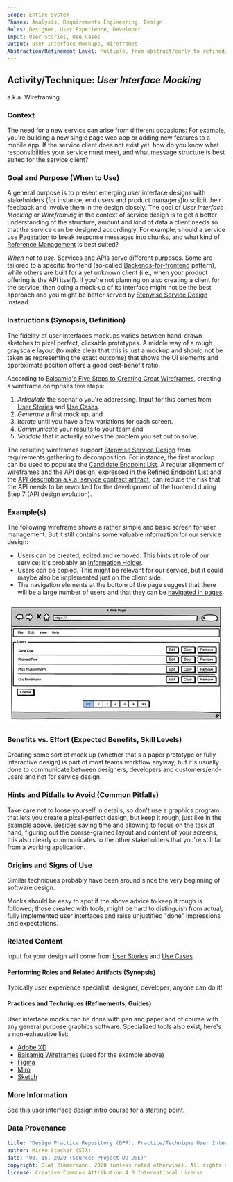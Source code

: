 ```yaml
---
Scope: Entire System
Phases: Analysis, Requirements Engineering, Design
Roles: Designer, User Experience, Developer
Input: User Stories, Use Cases
Output: User Interface Mockups, Wireframes
Abstraction/Refinement Level: Multiple, from abstract/early to refined/concrete
---
```


Activity/Technique: *User Interface Mocking*
------------------------
a.k.a. Wireframing


### Context
The need for a new service can arise from different occasions: For example, you're building a new single page web app or adding new features to a mobile app. If the service client does not exist yet, how do you know what responsibilities your service must meet, and what message structure is best suited for the service client? 

### Goal and Purpose (When to Use)
A general purpose is to present emerging user interface designs with stakeholders (for instance, end users and product managers)to solicit their feedback and involve them in the design closely. The goal of *User Interface Mocking* or *Wireframing* in the context of service design is to get a better understanding of the structure, amount and kind of data a client needs so that the service can be designed accordingly.
For example, should a service use [Pagination](https://www.microservice-api-patterns.org/patterns/structure/compositeRepresentations/Pagination) to break response messages into chunks, and what kind of [Reference Management](https://www.microservice-api-patterns.org/patterns/quality/#reference-management/) is best suited? 

*When not to use*. Services and APIs serve different purposes. Some are tailored to a specific frontend (so-called [Backends-for-frontend](https://samnewman.io/patterns/architectural/bff/) pattern), while others are built for a yet unknown client (i.e., when your product offering is the API itself). If you're not planning on also creating a client for the service, then doing a mock-up of its interface might not be the best approach and you might be better served by [Stepwise Service Design](DPR-StepwiseServiceDesign) instead.

### Instructions (Synopsis, Definition)
The fidelity of user interfaces mockups varies between hand-drawn sketches to pixel perfect, clickable prototypes. A middle way of a rough grayscale layout (to make clear that this is just a mockup and should not be taken as representing the exact outcome) that shows the UI elements and approximate position offers a good cost-benefit ratio.

According to [Balsamiq's Five Steps to Creating Great Wireframes](https://balsamiq.com/learn/articles/five-steps-to-great-wireframes/), creating a wireframe comprises five steps: 

1. *Articulate* the scenario you're addressing. Input for this comes from [User Stories](../artifact-templates/DPR-UserStory) and [Use Cases](../artifact-templates/DPR-UseCase).
1. *Generate* a first mock up, and
1. *Iterate* until you have a few variations for each screen.
1. *Communicate* your results to your team and
1. *Validate* that it actually solves the problem you set out to solve.

The resulting wireframes support [Stepwise Service Design](DPR-StepwiseServiceDesign) from requirements gathering to decomposition. For instance, the first mockup can be used to populate the [Candidate Endpoint List](../artifact-templates/SDPR-CandidateEndpointList.md). A regular alignment of wireframes and the API design, expressed in the [Refined Endpoint List](../artifact-templates/SDPR-RefinedEndpointList.md) and the [API description a.k.a. service contract artifact](../artifact-templates/SDPR-APIDescription.md), can reduce the risk that the API needs to be reworked for the development of the frontend during Step 7 (API design evolution).
 

### Example(s)

The following wireframe shows a rather simple and basic screen for user management. But it still contains some valuable information for our service design:

* Users can be created, edited and removed. This hints at role of our service: it's probably an [Information Holder](https://www.microservice-api-patterns.org/patterns/responsibility/endpointRoles/InformationHolderResource).
* Users can be copied. This might be relevant for our service, but it could maybe also be implemented just on the client side.
* The navigation elements at the bottom of the page suggest that there will be a large number of users and that they can be [navigated in pages](https://www.microservice-api-patterns.org/patterns/structure/compositeRepresentations/Pagination). 

![](./images/Wireframe-Example.png)

### Benefits vs. Effort (Expected Benefits, Skill Levels)
Creating some sort of mock up (whether that's a paper prototype or fully interactive design) is part of most teams workflow anyway, but it's usually done to communicate between designers, developers and customers/end-users and not for service design.


### Hints and Pitfalls to Avoid (Common Pitfalls)
Take care not to loose yourself in details, so don't use a graphics program that lets you create a pixel-perfect design, but keep it rough, just like in the example above. Besides saving time and allowing to focus on the task at hand, figuring out the coarse-grained layout and content of your screens; this also clearly communicates to the other stakeholders that you're still far from a working application.


### Origins and Signs of Use
Similar techniques probably have been around since the very beginning of software design. 

Mocks should be easy to spot if the above advice to keep it rough is followed; those created with tools, might be hard to distinguish from actual, fully implemented user interfaces and raise unjustified "done" impressions and expectations. 


### Related Content
Input for your design will come from [User Stories](../artifact-templates/DPR-UserStory.md) and [Use Cases](../artifact-templates/DPR-UseCase.md).


#### Performing Roles and Related Artifacts (Synopsis)
Typically user experience specialist, designer, developer; anyone can do it!

<!--
|**Role**| Input | Output | Comments |
|:-|:-----:|:------:|:--------:|
|  |  |  |  |
-->


#### Practices and Techniques (Refinements, Guides)
User interface mocks can be done with pen and paper and of course with any general purpose graphics software. Specialized tools also exist, here's a non-exhaustive list:

* [Adobe XD](https://www.adobe.com/products/xd.html)
* [Balsamiq Wireframes](https://balsamiq.com/) (used for the example above)
* [Figma](https://www.figma.com/)
* [Miro](https://miro.com)
* [Sketch](https://www.sketch.com/)


### More Information 
See [this user interface design intro](https://balsamiq.com/learn/courses/intro-to-ui-design/) course for a starting point.


### Data Provenance 

```yaml
title: "Design Practice Repository (DPR): Practice/Technique User Interface Mocking"
author: Mirko Stocker (STX)
date: "08, 15, 2020 (Source: Project DD-DSE)"
copyright: Olaf Zimmermann, 2020 (unless noted otherwise). All rights reserved.
license: Creative Commons Attribution 4.0 International License
```


